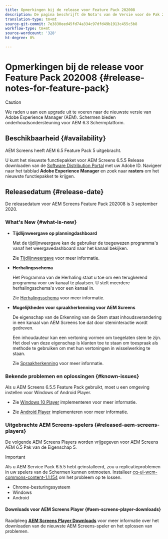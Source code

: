 ```yaml
---
title: Opmerkingen bij de release voor Feature Pack 202008
description: De pagina beschrijft de Nota's van de Versie voor de Pak 202008 van de Eigenschap.
translation-type: tm+mt
source-git-commit: 7e3830eed45fd74a334c97dfd49b1913c455c5b8
workflow-type: tm+mt
source-wordcount: '328'
ht-degree: 0%

---
```



# Opmerkingen bij de release voor Feature Pack 202008 {#release-notes-for-feature-pack}

>[!CAUTION]
>
>We raden u aan een upgrade uit te voeren naar de nieuwste versie van Adobe Experience Manager (AEM). Schermen bieden onderhoudsondersteuning voor AEM 6.3 Schermplatform.

## Beschikbaarheid {#availability}

AEM Screens heeft AEM 6.5 Feature Pack 5 uitgebracht.

U kunt het nieuwste functiepakket voor AEM Screens 6.5.5 Release downloaden van de [Software Distribution Portal](https://experience.adobe.com/#/downloads/content/software-distribution/en/aem.html) met uw Adobe ID. Navigeer naar het tabblad **Adobe Experience Manager** en zoek naar **rasters** om het nieuwste functiepakket te krijgen.

## Releasedatum {#release-date}

De releasedatum voor AEM Screens Feature Pack 202008 is 3 september 2020.

### What&#39;s New {#what-is-new}

* **Tijdlijnweergave op planningdashboard**

   Met de tijdlijnweergave kan de gebruiker de toegewezen programma&#39;s vanaf het weergavedashboard naar het kanaal bekijken.

   Zie [Tijdlijnweergave](/help/user-guide/channel-assignment-latest-fp.md#timeline-view) voor meer informatie.

* **Herhalingsschema**

   Het Programma van de Herhaling staat u toe om een terugkerend programma voor uw kanaal te plaatsen. U stelt meerdere herhalingsschema&#39;s voor een kanaal in.

   Zie [Herhalingsschema](/help/user-guide/channel-assignment-latest-fp.md#recurrence-schedule) voor meer informatie.

* **Mogelijkheden voor spraakherkenning voor AEM Screens**

   De eigenschap van de Erkenning van de Stem staat inhoudsverandering in een kanaal van AEM Screens toe dat door steminteractie wordt gedreven.

   Een inhoudauteur kan een vertoning vormen om toegelaten stem te zijn. Het doel van deze eigenschap is klanten toe te staan om toespraak als methode te gebruiken om met hun vertoningen in wisselwerking te staan.

   Zie [Spraakherkenning](voice-recognition.md) voor meer informatie.

### Bekende problemen en oplossingen {#known-issues}

Als u AEM Screens 6.5.5 Feature Pack gebruikt, moet u een omgeving instellen voor Windows of Android Player.

* Zie [Windows 10 Player](implementing-windows-player.md#fp-environment-setup) implementeren voor meer informatie.

* Zie [Android Player](implementing-android-player.md#fp-environment-setup) implementeren voor meer informatie.

### Uitgebrachte AEM Screens-spelers {#released-aem-screens-players}

De volgende AEM Screens Players worden vrijgegeven voor AEM Screens AEM 6.5 Pak van de Eigenschap 5.

>[!IMPORTANT]
>Als u AEM Service Pack 6.5.5 hebt geïnstalleerd, zou u replicatieproblemen in uw spelers van de Schermen kunnen ontmoeten. Installeer [cq-ui-wcm-commons-content-1.1.154](/help/user-guide/assets/cq-ui-wcm-commons-content-1.1.154.zip) om het probleem op te lossen.

* Chrome-besturingssysteem
* Windows
* Android

#### Downloads voor AEM Screens Player  {#aem-screens-player-downloads}

Raadpleeg **[AEM Screens Player Downloads](https://download.macromedia.com/screens/)** voor meer informatie over het downloaden van de nieuwste AEM Screens-speler en het oplossen van problemen.

